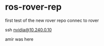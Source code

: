 # ros-rover-rep
 first test of the new rover repo
connec to rover 

ssh nvidia@10.240.0.10


amir was here
